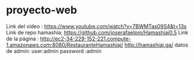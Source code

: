 # proyecto-web
Link del video :
https://www.youtube.com/watch?v=7BWMTas09S4&t=13s
Link de repo hamashia;
https://github.com/joserafaelpm/Hamashiaj0.5
Link de la página :
http://ec2-34-229-152-221.compute-1.amazonaws.com:8080/RestauranteHamashiaj/
http://hamashiaj.ga/
datos de admin:
user:admin
password :admin
